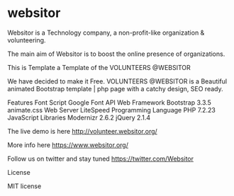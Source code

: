 # websitor

Websitor is a Technology company, a non-profit-like organization & volunteering.

The main aim of Websitor is to boost the online presence of organizations.

This is Template a Template of the VOLUNTEERS @WEBSITOR

We have decided to make it Free. VOLUNTEERS @WEBSITOR is a Beautiful animated Bootstrap template | php page with a catchy design, SEO ready.

Features
Font Script
Google Font API
Web Framework
Bootstrap 3.3.5
animate.css
Web Server
LiteSpeed
Programming Language
PHP 7.2.23
JavaScript Libraries
Modernizr 2.6.2
jQuery 2.1.4

The live demo is here http://volunteer.websitor.org/

More info here https://www.websitor.org/

Follow us on twitter and stay tuned https://twitter.com/Websitor

License

MIT license
